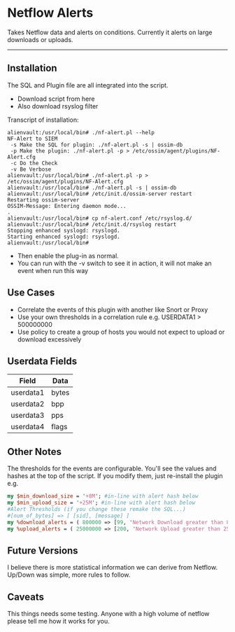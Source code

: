 Netflow Alerts
===========================================

Takes Netflow data and alerts on conditions.  Currently it alerts on large downloads or uploads.

-------------------

Installation
--------

The SQL and Plugin file are all integrated into the script.

- Download script from here
- Also download rsyslog filter

Transcript of installation:

```Shell
alienvault:/usr/local/bin# ./nf-alert.pl --help
NF-Alert to SIEM
 -s Make the SQL for plugin: ./nf-alert.pl -s | ossim-db
 -p Make the plugin: ./nf-alert.pl -p > /etc/ossim/agent/plugins/NF-Alert.cfg
 -c Do the Check
 -v Be Verbose
alienvault:/usr/local/bin# ./nf-alert.pl -p > /etc/ossim/agent/plugins/NF-Alert.cfg
alienvault:/usr/local/bin# ./nf-alert.pl -s | ossim-db
alienvault:/usr/local/bin# /etc/init.d/ossim-server restart
Restarting ossim-server
OSSIM-Message: Entering daemon mode...
.
alienvault:/usr/local/bin# cp nf-alert.conf /etc/rsyslog.d/
alienvault:/usr/local/bin# /etc/init.d/rsyslog restart
Stopping enhanced syslogd: rsyslogd.
Starting enhanced syslogd: rsyslogd.
alienvault:/usr/local/bin#
```

- Then enable the plug-in as normal.
- You can run with the -v switch to see it in action, it will not make an event when run this way

Use Cases
-----------
- Correlate the events of this plugin with another like Snort or Proxy
- Use your own thresholds in a correlation rule e.g. USERDATA1 > 500000000
- Use policy to create a group of hosts you would not expect to upload or download excessively


Userdata Fields
----------

Field | Data
----- | ------
userdata1 | bytes
userdata2 | bpp
userdata3 | pps
userdata4 | flags

Other Notes
-----------
The thresholds for the events are configurable.  You'll see the values and hashes at the top of the script.  If you modify them, just re-install the plugin e.g.

```perl
my $min_download_size = '+8M'; #in-line with alert hash below
my $min_upload_size = '+25M'; #in-line with alert hash below
#Alert Thresholds (if you change these remake the SQL...)
#[num_of_bytes] => [ [sid], [message] ]
my %download_alerts = ( 800000 => [99, 'Network Download greater than 8M'], 25000000 => [100, 'Network Download greater than 25M'], 100000000 => [101, 'Network Download greater than 100M'] );
my %upload_alerts = ( 25000000 => [200, 'Network Upload greater than 25M'], 100000000 => [201, 'Network Upload greater than 100M'] );
```

Future Versions
-----------
I believe there is more statistical information we can derive from Netflow.  Up/Down was simple, more rules to follow.

Caveats
-----------
This things needs some testing.  Anyone with a high volume of netflow please tell me how it works for you.
